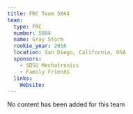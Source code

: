 ```yaml
---
title: FRC Team 5884
team:
  type: FRC
  number: 5884
  name: Gray Storm
  rookie_year: 2016
  location: San Diego, California, USA
  sponsors:
    - SDSU Mechatronics
    - Family Friends
  links:
    Website: 
---
```

No content has been added for this team